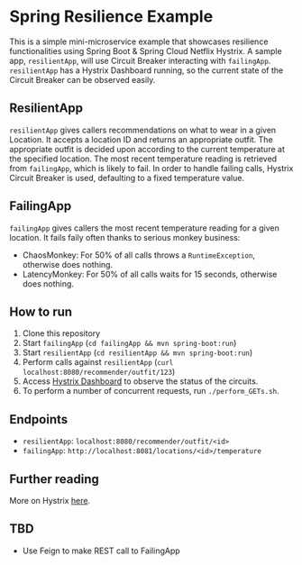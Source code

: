 # Spring Resilience Example

This is a simple mini-microservice example that showcases resilience functionalities  using Spring Boot & Spring Cloud Netflix Hystrix.
A sample app, `resilientApp`, will use Circuit Breaker interacting with `failingApp`. `resilientApp` has a Hystrix Dashboard running, so the current state of the Circuit Breaker can be observed easily.

## ResilientApp

`resilientApp` gives callers recommendations on what to wear in a given Location. It accepts a location ID and returns an appropriate outfit. The appropriate outfit is decided upon according to the current temperature at the specified location. The most recent temperature reading is retrieved from `failingApp`, which is likely to fail.
In order to handle failing calls, Hystrix Circuit Breaker is used, defaulting to a fixed temperature value.

## FailingApp

`failingApp` gives callers the most recent temperature reading for a given location. It fails faily often thanks to serious monkey business:

* ChaosMonkey: For 50% of all calls throws a `RuntimeException`, otherwise does nothing.
* LatencyMonkey: For 50% of all calls waits for 15 seconds, otherwise does nothing.

## How to run

1. Clone this repository
2. Start `failingApp` (`cd failingApp && mvn spring-boot:run`)
3. Start `resilientApp` (`cd resilientApp && mvn spring-boot:run`)
4. Perform calls against `resilientApp` (`curl localhost:8080/recommender/outfit/123`)
5. Access [Hystrix Dashboard](http://localhost:8080/hystrix/monitor?stream=http%3A%2F%2Flocalhost%3A8080%2Factuator%2Fhystrix.stream&title=Resilient%20App) to observe the status of the circuits.
6. To perform a number of concurrent requests, run `./perform_GETs.sh`.

## Endpoints

* `resilientApp`: `localhost:8080/recommender/outfit/<id>`
* `failingApp`: `http://localhost:8081/locations/<id>/temperature`

## Further reading

More on Hystrix [here](https://cloud.spring.io/spring-cloud-netflix/multi/multi__circuit_breaker_hystrix_clients.html).

## TBD

* Use Feign to make REST call to FailingApp
